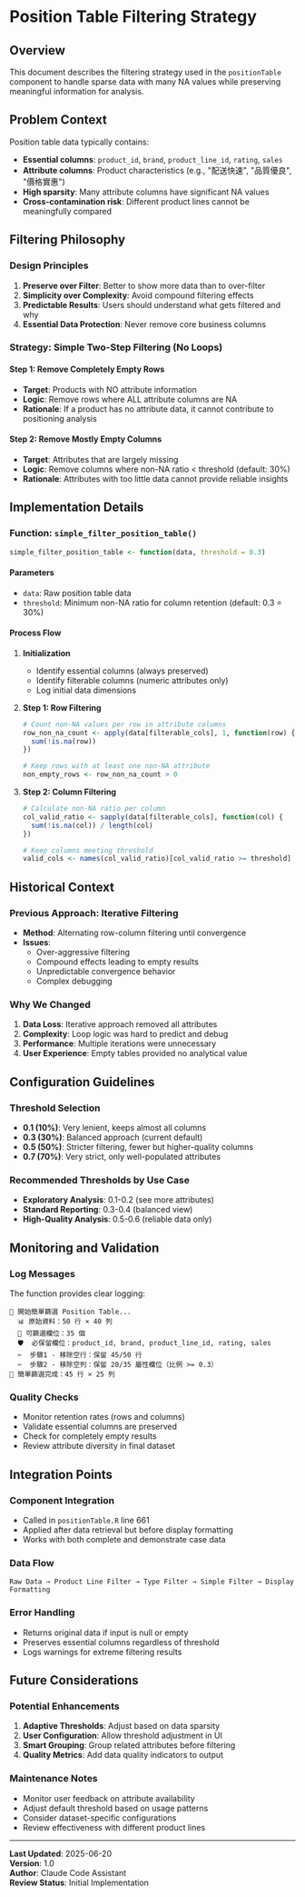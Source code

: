 # Position Table Filtering Strategy

## Overview

This document describes the filtering strategy used in the `positionTable` component to handle sparse data with many NA values while preserving meaningful information for analysis.

## Problem Context

Position table data typically contains:
- **Essential columns**: `product_id`, `brand`, `product_line_id`, `rating`, `sales`
- **Attribute columns**: Product characteristics (e.g., "配送快速", "品質優良", "價格實惠")
- **High sparsity**: Many attribute columns have significant NA values
- **Cross-contamination risk**: Different product lines cannot be meaningfully compared

## Filtering Philosophy

### Design Principles
1. **Preserve over Filter**: Better to show more data than to over-filter
2. **Simplicity over Complexity**: Avoid compound filtering effects
3. **Predictable Results**: Users should understand what gets filtered and why
4. **Essential Data Protection**: Never remove core business columns

### Strategy: Simple Two-Step Filtering (No Loops)

#### Step 1: Remove Completely Empty Rows
- **Target**: Products with NO attribute information
- **Logic**: Remove rows where ALL attribute columns are NA
- **Rationale**: If a product has no attribute data, it cannot contribute to positioning analysis

#### Step 2: Remove Mostly Empty Columns
- **Target**: Attributes that are largely missing
- **Logic**: Remove columns where non-NA ratio < threshold (default: 30%)
- **Rationale**: Attributes with too little data cannot provide reliable insights

## Implementation Details

### Function: `simple_filter_position_table()`

```r
simple_filter_position_table <- function(data, threshold = 0.3)
```

#### Parameters
- `data`: Raw position table data
- `threshold`: Minimum non-NA ratio for column retention (default: 0.3 = 30%)

#### Process Flow

1. **Initialization**
   - Identify essential columns (always preserved)
   - Identify filterable columns (numeric attributes only)
   - Log initial data dimensions

2. **Step 1: Row Filtering**
   ```r
   # Count non-NA values per row in attribute columns
   row_non_na_count <- apply(data[filterable_cols], 1, function(row) {
     sum(!is.na(row))
   })
   
   # Keep rows with at least one non-NA attribute
   non_empty_rows <- row_non_na_count > 0
   ```

3. **Step 2: Column Filtering**
   ```r
   # Calculate non-NA ratio per column
   col_valid_ratio <- sapply(data[filterable_cols], function(col) {
     sum(!is.na(col)) / length(col)
   })
   
   # Keep columns meeting threshold
   valid_cols <- names(col_valid_ratio)[col_valid_ratio >= threshold]
   ```

## Historical Context

### Previous Approach: Iterative Filtering
- **Method**: Alternating row-column filtering until convergence
- **Issues**:
  - Over-aggressive filtering
  - Compound effects leading to empty results
  - Unpredictable convergence behavior
  - Complex debugging

### Why We Changed
1. **Data Loss**: Iterative approach removed all attributes
2. **Complexity**: Loop logic was hard to predict and debug
3. **Performance**: Multiple iterations were unnecessary
4. **User Experience**: Empty tables provided no analytical value

## Configuration Guidelines

### Threshold Selection
- **0.1 (10%)**: Very lenient, keeps almost all columns
- **0.3 (30%)**: Balanced approach (current default)
- **0.5 (50%)**: Stricter filtering, fewer but higher-quality columns
- **0.7 (70%)**: Very strict, only well-populated attributes

### Recommended Thresholds by Use Case
- **Exploratory Analysis**: 0.1-0.2 (see more attributes)
- **Standard Reporting**: 0.3-0.4 (balanced view)
- **High-Quality Analysis**: 0.5-0.6 (reliable data only)

## Monitoring and Validation

### Log Messages
The function provides clear logging:
```
🔧 開始簡單篩選 Position Table...
  📊 原始資料：50 行 × 40 列
  🔧 可篩選欄位：35 個
  🛡️  必保留欄位：product_id, brand, product_line_id, rating, sales
  ✂️  步驟1 - 移除空行：保留 45/50 行
  ✂️  步驟2 - 移除空列：保留 20/35 屬性欄位（比例 >= 0.3）
🎯 簡單篩選完成：45 行 × 25 列
```

### Quality Checks
- Monitor retention rates (rows and columns)
- Validate essential columns are preserved
- Check for completely empty results
- Review attribute diversity in final dataset

## Integration Points

### Component Integration
- Called in `positionTable.R` line 661
- Applied after data retrieval but before display formatting
- Works with both complete and demonstrate case data

### Data Flow
```
Raw Data → Product Line Filter → Type Filter → Simple Filter → Display Formatting
```

### Error Handling
- Returns original data if input is null or empty
- Preserves essential columns regardless of threshold
- Logs warnings for extreme filtering results

## Future Considerations

### Potential Enhancements
1. **Adaptive Thresholds**: Adjust based on data sparsity
2. **User Configuration**: Allow threshold adjustment in UI
3. **Smart Grouping**: Group related attributes before filtering
4. **Quality Metrics**: Add data quality indicators to output

### Maintenance Notes
- Monitor user feedback on attribute availability
- Adjust default threshold based on usage patterns
- Consider dataset-specific configurations
- Review effectiveness with different product lines

---

**Last Updated**: 2025-06-20  
**Version**: 1.0  
**Author**: Claude Code Assistant  
**Review Status**: Initial Implementation